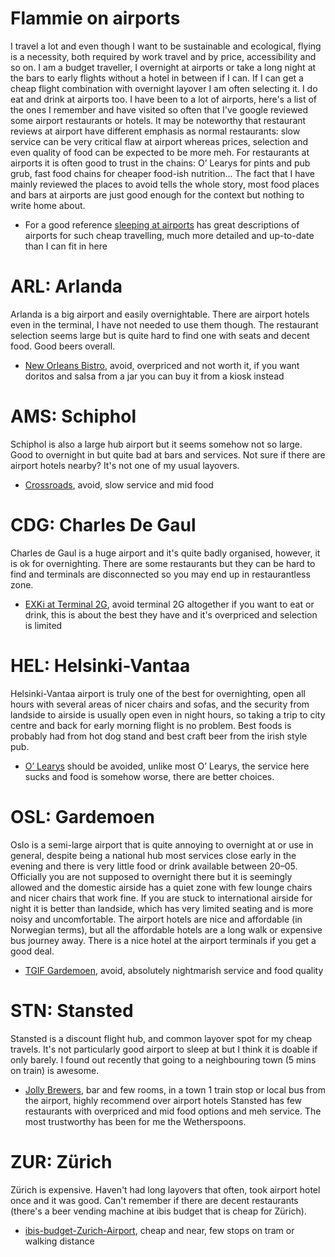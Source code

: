 # Flammie on airports

I travel a lot and even though I want to be sustainable and ecological, flying
is a necessity, both required by work travel and by price, accessibility and so
on. I am a budget traveller, I overnight at airports or take a long night at the
bars to early flights without a hotel in between if I can. If I can get a cheap
flight combination with overnight layover I am often selecting it.  I do eat and
drink at airports too. I have been to a lot of airports, here's a list of the
ones I remember and have visited so often that I've google reviewed some airport
restaurants or hotels. It may be noteworthy that restaurant reviews at airport
have different emphasis as normal restaurants: slow service can be very critical
flaw at airport whereas prices, selection and even quality of food can be
expected to be more meh. For restaurants at airports it is often good to trust
in the chains: O’ Learys for pints and pub grub, fast food chains for cheaper
food-ish nutrition...  The fact that I have mainly reviewed the places to avoid
tells the whole story, most food places and bars at airports are just good
enough for the context but nothing to write home about.

* For a good reference [sleeping at airports](https://sleepinginairports.net)
  has great descriptions of airports for such cheap travelling, much more
  detailed and up-to-date than I can fit in here


# ARL: Arlanda

Arlanda is a big airport and easily overnightable. There are airport hotels even
in the terminal, I have not needed to use them though. The restaurant selection
seems large but is quite hard to find one with seats and decent food. Good beers
overall.

* [New Orleans Bistro](New-Orleans-Bistro-Bar.html), avoid, overpriced and not
  worth it, if you want doritos and salsa from a jar you can buy it from a kiosk
  instead

# AMS: Schiphol

Schiphol is also a large hub airport but it seems somehow not so large. Good to
overnight in but quite bad at bars and services. Not sure if there are airport
hotels nearby? It's not one of my usual layovers.

* [Crossroads](Crossroads.html), avoid, slow service and mid food

# CDG: Charles De Gaul

Charles de Gaul is a huge airport and it's quite badly organised, however, it is
ok for overnighting. There are some restaurants but they can be hard to find and
terminals are disconnected so you may end up in restaurantless zone.

* [EXKi at Terminal 2G](EXKi-Roissy-CDG-TERM-2G.html), avoid terminal 2G
  altogether if you want to eat or drink, this is about the best they have and
  it's overpriced and selection is limited

# HEL: Helsinki-Vantaa

Helsinki-Vantaa airport is truly one of the best for overnighting, open all
hours with several areas of nicer chairs and sofas, and the security from
landside to airside is usually open even in night hours, so taking a trip to
city centre and back for early morning flight is no problem. Best foods is
probably had from hot dog stand and best craft beer from the irish style pub.

* [O’ Learys](O-Learys-Helsinki-Airport.html) should be avoided, unlike most O’
  Learys, the service here sucks and food is somehow worse, there are better
  choices.

# OSL: Gardemoen

Oslo is a semi-large airport that is quite annoying to overnight at or use in
general, despite being a national hub most services close early in the evening
and there is very little food or drink available between 20–05. Officially you
are not supposed to overnight there but it is seemingly allowed and the domestic
airside has a quiet zone with few lounge chairs and nicer chairs that work fine.
If you are stuck to international airside for night it is better than landside,
which has very limited seating and is more noisy and uncomfortable. The airport
hotels are nice and affordable (in Norwegian terms), but all the affordable
hotels are a long walk or expensive bus journey away. There is a nice hotel at
the airport terminals if you get a good deal.

* [TGIF Gardemoen](T-G-I-Fridays-Oslo-Airport.html), avoid, absolutely
  nightmarish service and food quality

# STN: Stansted

Stansted is a discount flight hub, and common layover spot for my cheap travels.
It's not particularly good airport to sleep at but I think it is doable if only
barely. I found out recently that going to a neighbouring town (5 mins on train)
is awesome.

* [Jolly Brewers](The-Jolly-Brewers.html), bar and few rooms, in a town 1 train
  stop or local bus from the airport, highly recommend over airport hotels
Stansted has few restaurants with overpriced and mid food options and meh
service. The most trustworthy has been for me the Wetherspoons.

# ZUR: Zürich

Zürich is expensive. Haven't had long layovers that often, took airport hotel
once and it was good. Can't remember if there are decent restaurants (there's a
beer vending machine at ibis budget that is cheap for Zürich).

* [ibis-budget-Zurich-Airport](ibis-budget-Zurich-Airport.html), cheap and near,
  few stops on tram or walking distance
